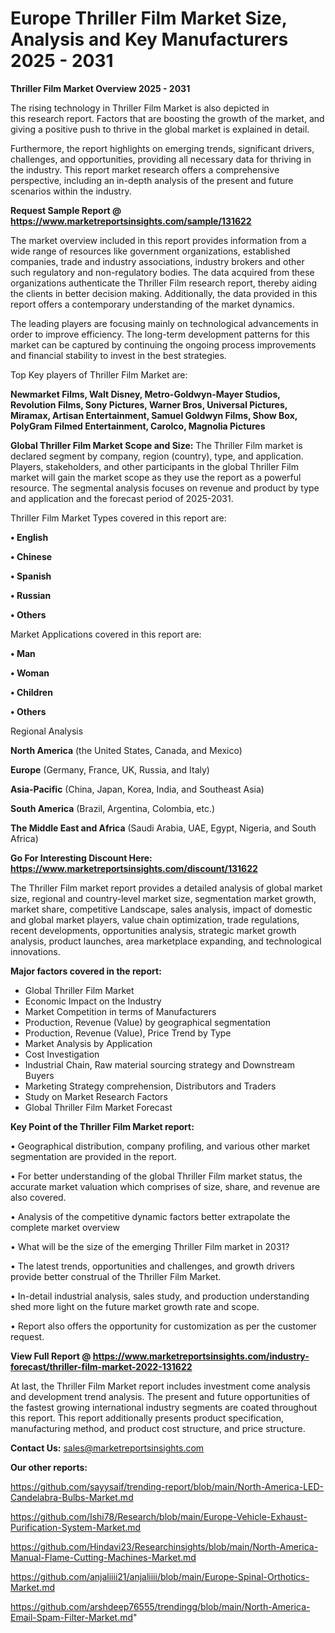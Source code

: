 # Europe Thriller Film Market Size, Analysis and Key Manufacturers 2025 - 2031

<Strong> Thriller Film Market Overview 2025 - 2031</strong>

The rising technology in Thriller Film Market is also depicted in this research report. Factors that are boosting the growth of the market, and giving a positive push to thrive in the global market is explained in detail.

Furthermore, the report highlights on emerging trends, significant drivers, challenges, and opportunities, providing all necessary data for thriving in the industry. This report market research offers a comprehensive perspective, including an in-depth analysis of the present and future scenarios within the industry.

<strong>Request Sample Report @ <a href=https://www.marketreportsinsights.com/sample/131622>https://www.marketreportsinsights.com/sample/131622</a></strong>

The market overview included in this report provides information from a wide range of resources like government organizations, established companies, trade and industry associations, industry brokers and other such regulatory and non-regulatory bodies. The data acquired from these organizations authenticate the Thriller Film research report, thereby aiding the clients in better decision making. Additionally, the data provided in this report offers a contemporary understanding of the market dynamics.

The leading players are focusing mainly on technological advancements in order to improve efficiency. The long-term development patterns for this market can be captured by continuing the ongoing process improvements and financial stability to invest in the best strategies.

Top Key players of Thriller Film Market are:

<strong>Newmarket Films, Walt Disney, Metro-Goldwyn-Mayer Studios, Revolution Films, Sony Pictures, Warner Bros, Universal Pictures, Miramax, Artisan Entertainment, Samuel Goldwyn Films, Show Box, PolyGram Filmed Entertainment, Carolco, Magnolia Pictures</strong>

<strong><b>Global Thriller Film Market Scope and Size:</b></strong>
The Thriller Film market is declared segment by company, region (country), type, and application. Players, stakeholders, and other participants in the global Thriller Film market will gain the market scope as they use the report as a powerful resource. The segmental analysis focuses on revenue and product by type and application and the forecast period of 2025-2031.

Thriller Film Market Types covered in this report are:

<strong>• English

• Chinese

• Spanish

• Russian

• Others</strong>

Market Applications covered in this report are:

<strong>• Man

• Woman

• Children

• Others</strong> 

Regional Analysis

<strong>North America</strong> (the United States, Canada, and Mexico)

<strong>Europe</strong> (Germany, France, UK, Russia, and Italy)

<strong>Asia-Pacific</strong> (China, Japan, Korea, India, and Southeast Asia)

<strong>South America</strong> (Brazil, Argentina, Colombia, etc.)

<strong>The Middle East and Africa</strong> (Saudi Arabia, UAE, Egypt, Nigeria, and South Africa)

<strong>Go For Interesting Discount Here: <a href=https://www.marketreportsinsights.com/discount/131622>https://www.marketreportsinsights.com/discount/131622</a></strong>

The Thriller Film market report provides a detailed analysis of global market size, regional and country-level market size, segmentation market growth, market share, competitive Landscape, sales analysis, impact of domestic and global market players, value chain optimization, trade regulations, recent developments, opportunities analysis, strategic market growth analysis, product launches, area marketplace expanding, and technological innovations.

<strong><b>Major factors covered in the report:</b></strong>
<ul>
  <li>Global Thriller Film Market </li>
  <li>Economic Impact on the Industry</li>
  <li>Market Competition in terms of Manufacturers</li>
  <li>Production, Revenue (Value) by geographical segmentation</li>
  <li>Production, Revenue (Value), Price Trend by Type</li>
  <li>Market Analysis by Application</li>
  <li>Cost Investigation</li>
  <li>Industrial Chain, Raw material sourcing strategy and Downstream Buyers</li>
  <li>Marketing Strategy comprehension, Distributors and Traders</li>
  <li>Study on Market Research Factors</li>
  <li>Global Thriller Film Market Forecast</li>
</ul>

<strong><b>Key Point of the Thriller Film Market report:</b></strong>

• Geographical distribution, company profiling, and various other market segmentation are provided in the report.

• For better understanding of the global Thriller Film market status, the accurate market valuation which comprises of size, share, and revenue are also covered.

• Analysis of the competitive dynamic factors better extrapolate the complete market overview

• What will be the size of the emerging Thriller Film market in 2031?

• The latest trends, opportunities and challenges, and growth drivers provide better construal of the Thriller Film Market.

• In-detail industrial analysis, sales study, and production understanding shed more light on the future market growth rate and scope.

• Report also offers the opportunity for customization as per the customer request.

<strong><b>View Full Report @ <a href=https://www.marketreportsinsights.com/industry-forecast/thriller-film-market-2022-131622>https://www.marketreportsinsights.com/industry-forecast/thriller-film-market-2022-131622</a></b></strong>


At last, the Thriller Film Market report includes investment come analysis and development trend analysis. The present and future opportunities of the fastest growing international industry segments are coated throughout this report. This report additionally presents product specification, manufacturing method, and product cost structure, and price structure.

<strong>Contact Us:</strong>
sales@marketreportsinsights.com

<strong>Our other reports:</strong>

<a href=https://github.com/sayysaif/trending-report/blob/main/North-America-LED-Candelabra-Bulbs-Market.md>https://github.com/sayysaif/trending-report/blob/main/North-America-LED-Candelabra-Bulbs-Market.md</a>

<a href=https://github.com/Ishi78/Research/blob/main/Europe-Vehicle-Exhaust-Purification-System-Market.md>https://github.com/Ishi78/Research/blob/main/Europe-Vehicle-Exhaust-Purification-System-Market.md</a>

<a href=https://github.com/Hindavi23/Researchinsights/blob/main/North-America-Manual-Flame-Cutting-Machines-Market.md>https://github.com/Hindavi23/Researchinsights/blob/main/North-America-Manual-Flame-Cutting-Machines-Market.md</a>

<a href=https://github.com/anjaliiii21/anjaliiii/blob/main/Europe-Spinal-Orthotics-Market.md>https://github.com/anjaliiii21/anjaliiii/blob/main/Europe-Spinal-Orthotics-Market.md</a>

<a href=https://github.com/arshdeep76555/trendingg/blob/main/North-America-Email-Spam-Filter-Market.md>https://github.com/arshdeep76555/trendingg/blob/main/North-America-Email-Spam-Filter-Market.md</a>"
